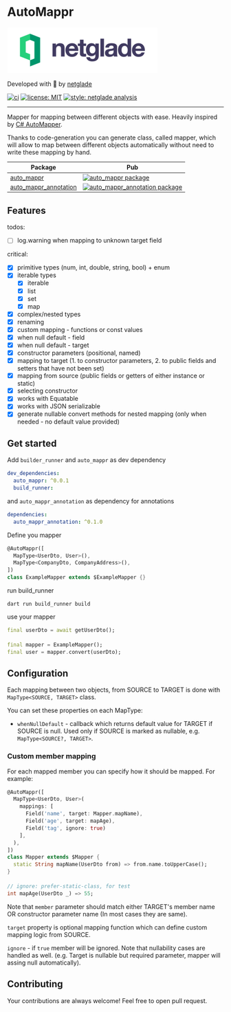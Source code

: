 # AutoMappr

<a href="https://netglade.com/en">
  <picture>
    <source media="(prefers-color-scheme: dark)" srcset="https://raw.githubusercontent.com/netglade/.github/main/assets/netglade_logo_light.png">
    <source media="(prefers-color-scheme: light)" srcset="https://raw.githubusercontent.com/netglade/.github/main/assets/netglade_logo_dark.png">
    <img alt="netglade" src="https://raw.githubusercontent.com/netglade/.github/main/assets/netglade_logo_dark.png">
  </picture>
</a>

Developed with 💚 by [netglade][netglade_link]

[![ci][ci_badge]][ci_badge_link]
[![license: MIT][license_badge]][license_badge_link]
[![style: netglade analysis][style_badge]][style_badge_link]

---

Mapper for mapping between different objects with ease.
Heavily inspired by [C# AutoMapper][auto_mapper_net_link].

Thanks to code-generation you can generate class, called mapper,
which will allow to map between different objects automatically
without need to write these mapping by hand.

| Package                                                 | Pub                                                                                                 |
|---------------------------------------------------------|-----------------------------------------------------------------------------------------------------|
| [auto_mappr](packages/auto_mappr)                       | [![auto_mappr package][auto_mappr_pub_badge]][auto_mappr_pub_link]                                  |
| [auto_mappr_annotation](packages/auto_mappr_annotation) | [![auto_mappr_annotation package][auto_mappr_annotation_pub_badge]][auto_mappr_annotation_pub_link] |

## Features

todos:

- [ ] log.warning when mapping to unknown target field

critical:

- [x] primitive types (num, int, double, string, bool) + enum
- [x] iterable types
    - [x] iterable
    - [x] list
    - [x] set
    - [x] map
- [x] complex/nested types
- [x] renaming
- [x] custom mapping - functions or const values
- [x] when null default - field
- [x] when null default - target
- [x] constructor parameters (positional, named)
- [x] mapping to target (1. to constructor parameters, 2. to public fields and setters that have not been set)
- [x] mapping from source (public fields or getters of either instance or static)
- [x] selecting constructor
- [x] works with Equatable
- [x] works with JSON serializable
- [x] generate nullable convert methods for nested mapping (only when needed - no default value provided)

## Get started

Add `builder_runner` and `auto_mappr` as dev dependency

```yaml
dev_dependencies:
  auto_mappr: ^0.0.1
  build_runner: 
```

and `auto_mappr_annotation` as dependency for annotations

```yaml
dependencies:
  auto_mappr_annotation: ^0.1.0
```

Define you mapper

```dart
@AutoMappr([
  MapType<UserDto, User>(),
  MapType<CompanyDto, CompanyAddress>(),
])
class ExampleMapper extends $ExampleMapper {}
```

run build_runner

```
dart run build_runner build
```

use your mapper

```dart
final userDto = await getUserDto();

final mapper = ExampleMapper();
final user = mapper.convert(userDto);
```

## Configuration

Each mapping between two objects, from SOURCE to TARGET is done with `MapType<SOURCE, TARGET>`
class.

You can set these properties on each MapType:

- `whenNullDefault` - callback which returns default value for TARGET if SOURCE is null. Used only
  if SOURCE is marked as nullable, e.g. `MapType<SOURCE?, TARGET>`.

### Custom member mapping

For each mapped member you can specify how it should be mapped. For example:

```dart
@AutoMappr([
  MapType<UserDto, User>(
    mappings: [
      Field('name', target: Mapper.mapName),
      Field('age', target: mapAge),
      Field('tag', ignore: true)
    ],
  ),
])
class Mapper extends $Mapper {
  static String mapName(UserDto from) => from.name.toUpperCase();
}

// ignore: prefer-static-class, for test
int mapAge(UserDto _) => 55;
```

Note that `member` parameter should match either TARGET's member name OR constructor parameter
name (In most cases they are same).

`target` property is optional mapping function which can define custom mapping logic from SOURCE.

`ignore` - if `true` member will be ignored. Note that nullability cases are handled as well. (e.g.
Target is nullable but required parameter, mapper will assing null automatically).

## Contributing

Your contributions are always welcome! Feel free to open pull request.

[netglade_link]: https://netglade.com/en

[ci_badge]: https://github.com/netglade/auto_mappr/actions/workflows/build.yaml/badge.svg
[ci_badge_link]: https://github.com/netglade/auto_mappr/actions

[license_badge]: https://img.shields.io/badge/license-MIT-blue.svg
[license_badge_link]: https://opensource.org/licenses/MIT

[style_badge]: https://img.shields.io/badge/style-netglade_analysis-26D07C.svg
[style_badge_link]: https://pub.dev/packages/netglade_analysis

[auto_mappr_pub_badge]: https://img.shields.io/pub/v/auto_mappr.svg
[auto_mappr_pub_link]: https://pub.dartlang.org/packages/auto_mappr

[auto_mappr_annotation_pub_badge]: https://img.shields.io/pub/v/auto_mappr_annotation.svg
[auto_mappr_annotation_pub_link]: https://pub.dartlang.org/packages/auto_mappr_annotation

[auto_mapper_net_link]: https://automapper.org
